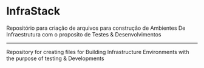 # InfraStack

Repositório para criação de arquivos para construção de Ambientes De Infraestrutura com o proposito de Testes & Desenvolvimentos

-----------------------------------------------------------------------------------

Repository for creating files for Building Infrastructure Environments with the purpose of testing & Developments
